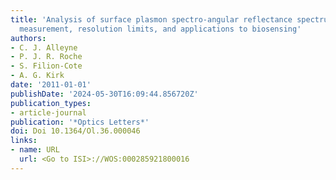 ```yaml
---
title: 'Analysis of surface plasmon spectro-angular reflectance spectrum: real-time
  measurement, resolution limits, and applications to biosensing'
authors:
- C. J. Alleyne
- P. J. R. Roche
- S. Filion-Cote
- A. G. Kirk
date: '2011-01-01'
publishDate: '2024-05-30T16:09:44.856720Z'
publication_types:
- article-journal
publication: '*Optics Letters*'
doi: Doi 10.1364/Ol.36.000046
links:
- name: URL
  url: <Go to ISI>://WOS:000285921800016
---
```

